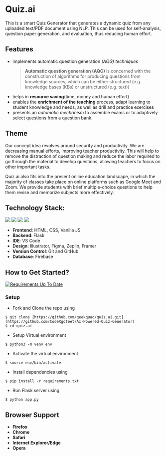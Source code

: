 # Quiz.ai

This is a smart Quiz Generator that generates a dynamic quiz from any uploaded text/PDF document using NLP. This can be used for self-analysis, question paper generation, and evaluation, thus reducing human effort.

## Features

- implements automatic question generation _(AQG) techniques_
  > **Automatic question generation (AQG)** is concerned with the construction of algorithms for producing questions from knowledge sources, which can be either structured (e.g. knowledge bases (KBs) or unstructured (e.g. text))
- helps in **resource saving**(time, money and human effort)
- enables the **enrichment of the teaching** process, adapt learning to student knowledge and needs, as well as drill and practice exercises
- presents an _automatic mechanism_ to assemble exams or to adaptively select questions from a question bank.

## Theme

Our concept idea revolves around security and productivity.  We are decreasing manual efforts, improving teacher productivity.  This will help to remove the distraction of question making and reduce the labor required to go through the material to develop questions, allowing teachers to focus on other important tasks.

Quiz.ai also fits into the present online education landscape, in which the majority of classes take place on online platforms such as Google Meet and Zoom.  We provide students with brief multiple-choice questions to help them revise and memorize subjects more effectively.


## Technology Stack:


<img src="https://img.shields.io/badge/html5%20-%23E34F26.svg?&style=for-the-badge&logo=html5&logoColor=white"/> <img src="https://img.shields.io/badge/css3%20-%231572B6.svg?&style=for-the-badge&logo=css3&logoColor=white"/> <img src="https://img.shields.io/badge/javascript%20-%23323330.svg?&style=for-the-badge&logo=javascript&logoColor=%23F7DF1E"/>    <img src="https://img.shields.io/badge/github%20-%23121011.svg?&style=for-the-badge&logo=github&logoColor=white"/> 

- **Frontend**: HTML, CSS, Vanilla JS
- **Backend**: Flask
- **IDE**: VS Code
- **Design**: Illustrator, Figma, Zeplin, Framer
- **Version Control**: Git and GitHub
- **Database**: Firebase

## How to Get Started?

[![Requirements Up To Date](https://img.shields.io/badge/requirements-up%20to%20date-brightgreen)](https://github.com/PragatiVerma18/Fantastic-Falcons-1.0/blob/webapp/requirements.txt)


### Setup

- Fork and Clone the repo using

```
$ git clone [https://github.com/geekquad/quiz.ai.git](https://github.com/CodeXgoteet/AI-Powered-Quiz-Generator)
$ cd quiz.ai
```

- Setup Virtual environment

```
$ python3 -m venv env
```

- Activate the virtual environment

```
$ source env/bin/activate
```

- Install dependencies using

```
$ pip install -r requirements.txt
```

- Run Flask server using

```
$ python app.py
```

## Browser Support

- **Firefox**
- **Chrome**
- **Safari**
- **Internet Explorer/Edge**
- **Opera**




